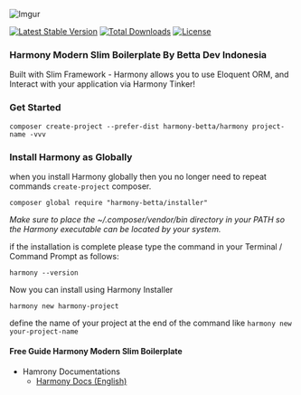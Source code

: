 ![Imgur](https://i.imgur.com/Evo8xta.png "Harmony Modern Slim Boilerplate")

[![Latest Stable Version](https://poser.pugx.org/harmony-betta/harmony/v/stable)](https://packagist.org/packages/harmony-betta/harmony) 
[![Total Downloads](https://poser.pugx.org/harmony-betta/harmony/downloads)](https://packagist.org/packages/harmony-betta/harmony)
[![License](https://poser.pugx.org/harmony-betta/harmony/license)](https://packagist.org/packages/harmony-betta/harmony)

### Harmony Modern Slim Boilerplate By Betta Dev Indonesia
Built with Slim Framework - Harmony allows you to use Eloquent ORM, and Interact with your application via Harmony Tinker!

### Get Started

    composer create-project --prefer-dist harmony-betta/harmony project-name -vvv

### Install Harmony as Globally

when you install Harmony globally then you no longer need to repeat commands `create-project` composer.

    composer global require "harmony-betta/installer"

*Make sure to place the ~/.composer/vendor/bin directory in your PATH so the Harmony executable can be located by your system.*

if the installation is complete please type the command in your Terminal / Command Prompt as follows:

	harmony --version

Now you can install using Harmony Installer

	harmony new harmony-project

define the name of your project at the end of the command like `harmony new your-project-name`

#### Free Guide Harmony Modern Slim Boilerplate

 - Hamrony Documentations
 	- [Harmony Docs (English)](https://bettadevindonesia.github.io/harmony-docs)
